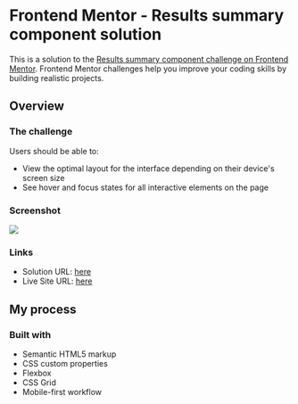 # Frontend Mentor - Results summary component solution

This is a solution to the [Results summary component challenge on Frontend Mentor](https://www.frontendmentor.io/challenges/results-summary-component-CE_K6s0maV). Frontend Mentor challenges help you improve your coding skills by building realistic projects.

## Overview

### The challenge

Users should be able to:

- View the optimal layout for the interface depending on their device's screen size
- See hover and focus states for all interactive elements on the page

### Screenshot

![](./screenshot.jpg)

### Links

- Solution URL: [here](https://github.com/HeshamAbdelalem/results-summary-component-main)
- Live Site URL: [here](https://heshamabdelalem.github.io/results-summary-component-main/)

## My process

### Built with

- Semantic HTML5 markup
- CSS custom properties
- Flexbox
- CSS Grid
- Mobile-first workflow
